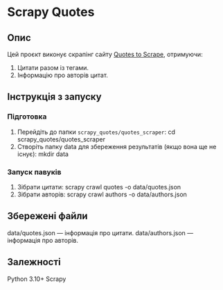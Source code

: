 # Scrapy Quotes

## Опис

Цей проєкт виконує скрапінг сайту [Quotes to Scrape](http://quotes.toscrape.com), отримуючи:

1. Цитати разом із тегами.
2. Інформацію про авторів цитат.

## Інструкція з запуску

### Підготовка

1. Перейдіть до папки `scrapy_quotes/quotes_scraper`:
   cd scrapy_quotes/quotes_scraper
2. Створіть папку data для збереження результатів (якщо вона ще не існує):
   mkdir data

### Запуск павуків

1. Зібрати цитати:
   scrapy crawl quotes -o data/quotes.json
2. Зібрати авторів:
   scrapy crawl authors -o data/authors.json

## Збережені файли

data/quotes.json — інформація про цитати.
data/authors.json — інформація про авторів.

## Залежності

Python 3.10+
Scrapy
